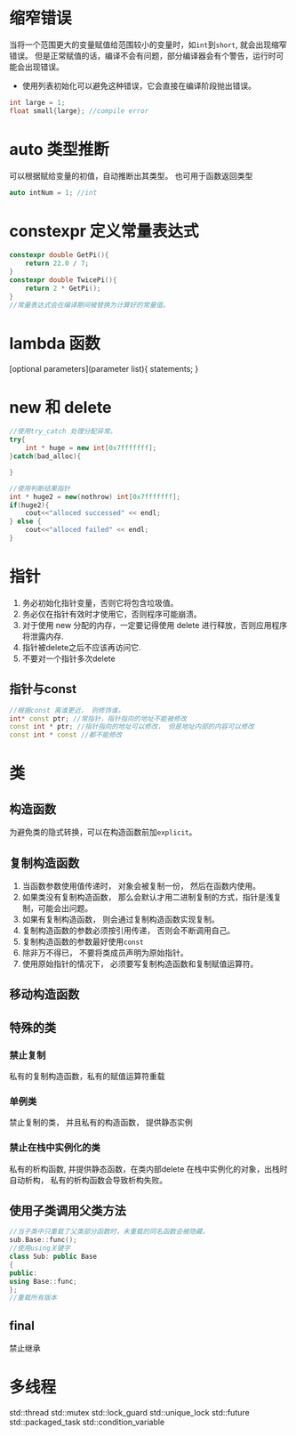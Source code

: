 

# 缩窄错误
当将一个范围更大的变量赋值给范围较小的变量时，如`int`到`short`, 就会出现缩窄错误。
但是正常赋值的话，编译不会有问题，部分编译器会有个警告，运行时可能会出现错误。
+ 使用列表初始化可以避免这种错误，它会直接在编译阶段抛出错误。
```cpp
int large = 1;
float small{large}; //compile error
```

# auto 类型推断
可以根据赋给变量的初值，自动推断出其类型。
也可用于函数返回类型
```cpp
auto intNum = 1; //int
```
# constexpr 定义常量表达式
```cpp
constexpr double GetPi(){
    return 22.0 / 7;
}
constexpr double TwicePi(){
    return 2 * GetPi();
}
//常量表达式会在编译期间被替换为计算好的常量值。
```

# lambda 函数
[optional parameters](parameter list){ statements; }

# new 和 delete
```cpp
//使用try_catch 处理分配异常。
try{
    int * huge = new int[0x7fffffff];
}catch(bad_alloc){

}

//使用判断结果指针
int * huge2 = new(nothrow) int[0x7fffffff];
if(huge2){
    cout<<"alloced successed" << endl;
} else {
    cout<<"alloced failed" << endl;
}
```

# 指针
1. 务必初始化指针变量，否则它将包含垃圾值。
2. 务必仅在指针有效时才使用它，否则程序可能崩溃。
3. 对于使用 new 分配的内存，一定要记得使用 delete 进行释放，否则应用程序将泄露内存.
4. 指针被delete之后不应该再访问它.
5. 不要对一个指针多次delete

## 指针与const
```cpp
//根据const 离谁更近， 则修饰谁。
int* const ptr; //常指针，指针指向的地址不能被修改
const int * ptr; //指针指向的地址可以修改， 但是地址内部的内容可以修改
const int * const //都不能修改
```


# 类
## 构造函数
为避免类的隐式转换，可以在构造函数前加`explicit`。

## 复制构造函数
1. 当函数参数使用值传递时， 对象会被复制一份， 然后在函数内使用。
2. 如果类没有复制构造函数， 那么会默认才用二进制复制的方式，指针是浅复制，可能会出问题。
3. 如果有复制构造函数， 则会通过复制构造函数实现复制。
4. 复制构造函数的参数必须按引用传递， 否则会不断调用自己。
5. 复制构造函数的参数最好使用`const`
6. 除非万不得已， 不要将类成员声明为原始指针。
7. 使用原始指针的情况下， 必须要写复制构造函数和复制赋值运算符。

## 移动构造函数

## 特殊的类
### 禁止复制
私有的复制构造函数，私有的赋值运算符重载
### 单例类
禁止复制的类， 并且私有的构造函数， 提供静态实例
### 禁止在栈中实例化的类
私有的析构函数, 并提供静态函数，在类内部delete
在栈中实例化的对象，出栈时自动析构， 私有的析构函数会导致析构失败。

## 使用子类调用父类方法
```cpp
//当子类中只重载了父类部分函数时，未重载的同名函数会被隐藏。
sub.Base::func();
//使用using关键字
class Sub: public Base
{
public:
using Base::func;
};
//重载所有版本
```

## final 
禁止继承

# 多线程
std::thread
std::mutex
std::lock_guard
std::unique_lock
std::future
std::packaged_task 
std::condition_variable